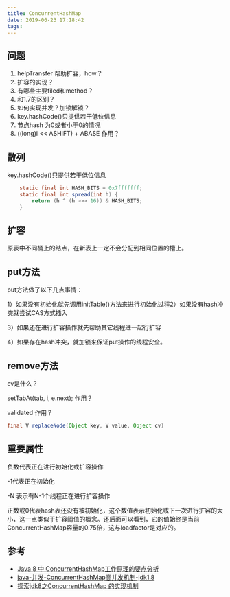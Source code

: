 ```yaml
---
title: ConcurrentHashMap
date: 2019-06-23 17:18:42
tags:
---
```

## 问题
1. helpTransfer 帮助扩容，how？
2. 扩容的实现？
3. 有哪些主要filed和method？
4. 和1.7的区别？
5. 如何实现并发？加锁解锁？
6. key.hashCode()只提供若干低位信息
7. 节点hash 为0或者小于0的情况
8. ((long)i << ASHIFT) + ABASE 作用？


## 散列

key.hashCode()只提供若干低位信息

```java
    static final int HASH_BITS = 0x7fffffff;
    static final int spread(int h) {
        return (h ^ (h >>> 16)) & HASH_BITS;
    }
```



## 扩容

原表中不同桶上的结点，在新表上一定不会分配到相同位置的槽上。

## put方法

put方法做了以下几点事情：

1）如果没有初始化就先调用initTable()方法来进行初始化过程2）如果没有hash冲突就尝试CAS方式插入

3）如果还在进行扩容操作就先帮助其它线程进一起行扩容

4）如果存在hash冲突，就加锁来保证put操作的线程安全。



## remove方法

cv是什么？

setTabAt(tab, i, e.next); 作用？

validated 作用？

```java
final V replaceNode(Object key, V value, Object cv)
```





## 重要属性

负数代表正在进行初始化或扩容操作

-1代表正在初始化

-N 表示有N-1个线程正在进行扩容操作

正数或0代表hash表还没有被初始化，这个数值表示初始化或下一次进行扩容的大小，这一点类似于扩容阈值的概念。还后面可以看到，它的值始终是当前ConcurrentHashMap容量的0.75倍，这与loadfactor是对应的。





## 参考

- [Java 8 中 ConcurrentHashMap工作原理的要点分析](https://www.bbsmax.com/A/ZOJPOX7xzv/)
- [java-并发-ConcurrentHashMap高并发机制-jdk1.8](https://blog.csdn.net/jianghuxiaojin/article/details/52006118)
- [探索jdk8之ConcurrentHashMap 的实现机制](https://www.cnblogs.com/huaizuo/p/5413069.html)